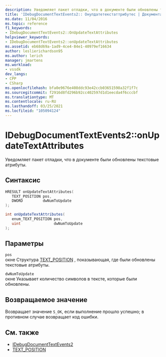 ```yaml
---
description: Уведомляет пакет отладки, что в документе были обновлены текстовые атрибуты.
title: 'IDebugDocumentTextEvents2:: Онупдатетекстаттрибутес | Документация Майкрософт'
ms.date: 11/04/2016
ms.topic: reference
f1_keywords:
- IDebugDocumentTextEvents2::OnUpdateTextAttributes
helpviewer_keywords:
- IDebugDocumentTextEvents2::onUpdateTextAttributes
ms.assetid: eb68d69a-1ad9-4ce4-84e1-40979ef16634
author: leslierichardson95
ms.author: lerich
manager: jmartens
ms.workload:
- vssdk
dev_langs:
- CPP
- CSharp
ms.openlocfilehash: bfa0e9676e408ddc93e42ccb03651598a32f1f7c
ms.sourcegitcommit: f2916d8fd296b92cc402597d1d1eecda4f6cccbf
ms.translationtype: MT
ms.contentlocale: ru-RU
ms.lasthandoff: 03/25/2021
ms.locfileid: "105094124"
---
```

# <a name="idebugdocumenttextevents2onupdatetextattributes"></a>IDebugDocumentTextEvents2::onUpdateTextAttributes
Уведомляет пакет отладки, что в документе были обновлены текстовые атрибуты.

## <a name="syntax"></a>Синтаксис

```cpp
HRESULT onUpdateTextAttributes( 
   TEXT_POSITION pos,
   DWORD         dwNumToUpdate
);
```

```csharp
int onUpdateTextAttributes( 
   enum_TEXT_POSITION pos,
   uint               dwNumToUpdate
);
```

## <a name="parameters"></a>Параметры
`pos`\
окне Структура [TEXT_POSITION](../../../extensibility/debugger/reference/text-position.md) , показывающая, где были обновлены текстовые атрибуты.

`dwNumToUpdate`\
окне Указывает количество символов в тексте, которые были обновлены.

## <a name="return-value"></a>Возвращаемое значение
 Возвращает значение `S_OK`, если выполнение прошло успешно; в противном случае возвращает код ошибки.

## <a name="see-also"></a>См. также
- [IDebugDocumentTextEvents2](../../../extensibility/debugger/reference/idebugdocumenttextevents2.md)
- [TEXT_POSITION](../../../extensibility/debugger/reference/text-position.md)
